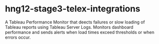 # hng12-stage3-telex-integrations
A Tableau Performance Monitor that deects failures or slow loading of Tableau reports using Tableau Server Logs. Monitors dashboard performance and sends alerts when load times exceed thresholds or when errors occur.
